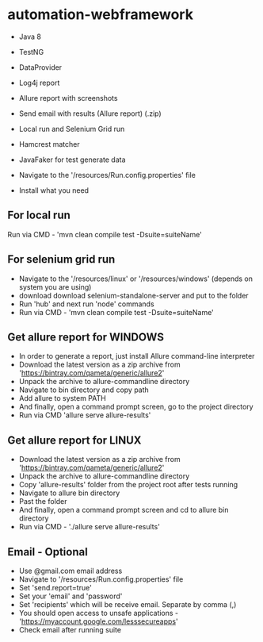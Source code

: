 # automation-webframework

- Java 8
- TestNG
- DataProvider
- Log4j report
- Allure report with screenshots
- Send email with results (Allure report) (.zip)
- Local run and Selenium Grid run
- Hamcrest matcher
- JavaFaker for test generate data

- Navigate to the '/resources/Run.config.properties' file
- Install what you need

For local run
 - 
 Run via CMD - 'mvn clean compile test -Dsuite=suiteName'

For selenium grid run
 -
 - Navigate to the '/resources/linux' or '/resources/windows' (depends on system you are using)
 - download download selenium-standalone-server and put to the folder
 - Run 'hub' and next run 'node' commands
 - Run via CMD - 'mvn clean compile test -Dsuite=suiteName'

Get allure report for WINDOWS
 -
 - In order to generate a report, just install Allure command-line interpreter
 - Download the latest version as a zip archive from 'https://bintray.com/qameta/generic/allure2'
 - Unpack the archive to allure-commandline directory
 - Navigate to bin directory and copy path
 - Add allure to system PATH
 - And finally, open a command prompt screen, go to the project directory
 - Run via CMD 'allure serve allure-results'

Get allure report for LINUX
 -
 - Download the latest version as a zip archive from 'https://bintray.com/qameta/generic/allure2'
 - Unpack the archive to allure-commandline directory
 - Copy 'allure-results' folder from the project root after tests running
 - Navigate to allure bin directory
 - Past the folder
 - And finally, open a command prompt screen and cd to allure bin directory
 - Run via CMD - './allure serve allure-results'

Email - Optional
 -
 - Use @gmail.com email address
 - Navigate to '/resources/Run.config.properties' file
 - Set 'send.report=true'
 - Set your 'email' and 'password'
 - Set 'recipients' which will be receive email. Separate by comma (,)
 - You should open access to unsafe applications - 'https://myaccount.google.com/lesssecureapps'
 - Check email after running suite